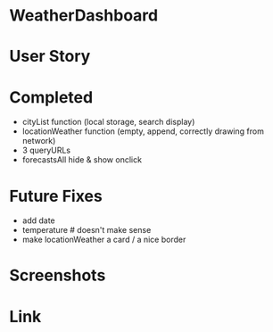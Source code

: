 # WeatherDashboard

# User Story

# Completed

- cityList function (local storage, search display)
- locationWeather function (empty, append, correctly drawing from network)
- 3 queryURLs
- forecastsAll hide & show onclick

# Future Fixes

- add date
- temperature # doesn't make sense
- make locationWeather a card / a nice border

# Screenshots

# Link
